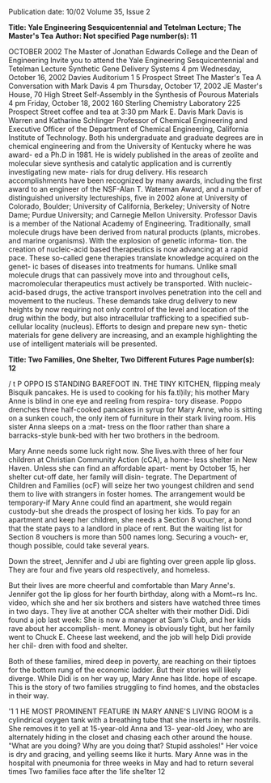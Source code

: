 Publication date: 10/02
Volume 35, Issue 2

**Title: Yale Engineering Sesquicentennial and Tetelman Lecture; The Master's Tea**
**Author: Not specified**
**Page number(s): 11**

OCTOBER 2002 
The Master of Jonathan Edwards College 
and the Dean of Engineering 
Invite you to attend the Yale Engineering 
Sesquicentennial and Tetelman Lecture 
Synthetic Gene Delivery Systems 
4 pm Wednesday, October 16, 2002 
Davies Auditorium 
1 5 Prospect Street 
The Master's Tea 
A Conversation with Mark Davis 
4 pm Thursday, October 17, 2002 
JE Master's House, 70 High Street 
Self-Assembly in the Synthesis of Pourous Materials 
4 pm Friday, October 18, 2002 
160 Sterling Chemistry Laboratory 
225 Prospect Street 
coffee and tea at 3:30 pm 
Mark E. Davis 
Mark Davis is Warren and Katharine Schlinger Professor of Chemical Engineering 
and Executive Officer of the Department of Chemical Engineering, California 
Institute of Technology. Both his undergraduate and graduate degrees are in 
chemical engineering and from the University of Kentucky where he was award-
ed a Ph.D in 1981. He is widely published in the areas of zeolite and molecular 
sieve synthesis and catalytic application and is currently investigating new mate-
rials for drug delivery. His research accomplishments have been recognized by 
many awards, including the first award to an engineer of the NSF-Alan T. 
Waterman Award, and a number of distinguished university lectureships, five in 
2002 alone at University of Colorado, Boulder; University of California, Berkeley; 
University of Notre Dame; Purdue University; and Carnegie Mellon University. 
Professor Davis is a member of the National Academy of Engineering. 
Traditionally, small molecule drugs have been derived from natural products 
(plants, microbes. and marine organisms). With the explosion of genetic informa-
tion. the creation of nucleic-acid based therapeutics is now advancing at a rapid 
pace. These so-called gene therapies translate knowledge acquired on the genet-
ic bases of diseases into treatments for humans. Unlike small molecule drugs 
that can passively move into and throughout cells, macromolecular therapeutics 
must actively be transported. With nucleic-acid-based drugs, the active transport 
involves penetration into the cell and movement to the nucleus. These demands 
take drug delivery to new heights by now requiring not only control of the level 
and location of the drug within the body, but also intracellular trafficking to a 
specified sub-cellular locality (nucleus). Efforts to design and prepare new syn-
thetic materials for gene delivery are increasing, and an example highlighting the 
use of intelligent materials will be presented. 


**Title: Two Families, One Shelter, Two Different Futures**
**Page number(s): 12**

/ 
t 
P
OPPO IS STANDING BAREFOOT IN. THE TINY KITCHEN, flipping 
mealy Bisquik pancakes. He is used to cooking for his fa.tl)ily; 
his mother Mary Anne is blind in one eye and reeling from respira-
tory disease. Poppo drenches three half-cooked pancakes in syrup 
for Mary Anne, who is sitting on a sunken couch, the only item of 
furniture in their stark living room. His sister Anna sleeps on a :mat-
tress on the floor rather than share a barracks-style bunk-bed with 
her two brothers in the bedroom. 

Mary Anne needs some luck right now. She lives.with three of 
her four children at Christian Community Action (cCA), a home-
less shelter in New Haven. Unless she can find an affordable apart-
ment by October 15, her shelter cut-off date, her family will disin-
tegrate. The Department of Children and Families (ocF) will seize 
her two youngest children and send them to live with strangers in 
foster homes. The arrangement would be temporary-if Mary 
Anne could find an apartment, she would regain custody-but she 
dreads the prospect of losing her kids. To pay for an apartment and 
keep her children, she needs a Section 8 voucher, a bond that the 
state pays to a landlord in place of rent. But the waiting list for 
Section 8 vouchers is more than 500 names long. Securing a vouch-
er, though possible, could take several years. 

Down the street, Jennifer and J ubi are fighting over green apple 
lip gloss. They are four and five years old respectively, and homeless. 

But their lives are more cheerful and comfortable than Mary Anne's. 
Jennifer got the lip gloss for her fourth birthday, along with a 
Momt~rs Inc. video, which she and her six brothers and sisters have 
watched three times in two days. They live at another CCA shelter 
with their mother Didi. Didi found a job last week: She is now a 
manager at Sam's Club, and her kids rave about her accomplish-
ment. Money is obviously tight, but her family went to Chuck E. 
Cheese last weekend, and the job will help Didi provide her chil-
dren with food and shelter. 

Both of these families, mired deep in poverty, are reaching on 
their tiptoes for the bottom rung of the economic ladder. But their 
stories will likely diverge. While Didi is on her way up, Mary Anne 
has litde. hope of escape. This is the story of two families struggling 
to find homes, and the obstacles in their way. 

'1
1 HE MOST PROMINENT FEATURE IN MARY ANNE'S LIVING ROOM is 
a cylindrical oxygen tank with a breathing tube that she inserts 
in her nostrils. She removes it to yell at 15-year-old Anna and 13-
year-old Joey, who are alternately hiding in the closet and chasing 
each other around the house. "What are you doing? Why are you 
doing that? Stupid assholes!" Her voice is dry and gracing, and 
yelling seems like it hurts. Mary Anne was in the hospital with 
pneumonia for three weeks in May and had to return several times 
Two families face 
after the 
1ife 
she1ter 
12
